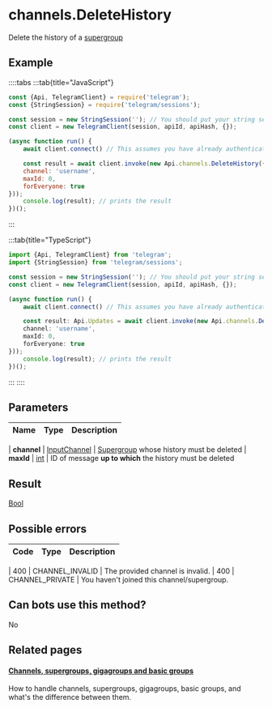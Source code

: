 # channels.DeleteHistory

Delete the history of a [supergroup](https://core.telegram.org/api/channel)



## Example

::::tabs
:::tab{title="JavaScript"}
```js
const {Api, TelegramClient} = require('telegram');
const {StringSession} = require('telegram/sessions');

const session = new StringSession(''); // You should put your string session here
const client = new TelegramClient(session, apiId, apiHash, {});

(async function run() {
    await client.connect() // This assumes you have already authenticated with .start()

    const result = await client.invoke(new Api.channels.DeleteHistory({
    channel: 'username',
    maxId: 0,
    forEveryone: true
}));
    console.log(result); // prints the result
})();
```
:::

:::tab{title="TypeScript"}
```ts
import {Api, TelegramClient} from 'telegram';
import {StringSession} from 'telegram/sessions';

const session = new StringSession(''); // You should put your string session here
const client = new TelegramClient(session, apiId, apiHash, {});

(async function run() {
    await client.connect() // This assumes you have already authenticated with .start()

    const result: Api.Updates = await client.invoke(new Api.channels.DeleteHistory({
    channel: 'username',
    maxId: 0,
    forEveryone: true
}));
    console.log(result); // prints the result
})();
```
:::
::::



## Parameters

| Name | Type | Description |
| :--: | ---- | ----------- |

| **channel** | [InputChannel](https://core.telegram.org/type/InputChannel) | [Supergroup](https://core.telegram.org/api/channel) whose history must be deleted 
| **maxId** | [int](https://core.telegram.org/type/int) | ID of message **up to which** the history must be deleted 


## Result

[Bool](https://core.telegram.org/type/Bool)



## Possible errors

| Code | Type | Description |
| :--: | ---- | ----------- |

| 400 | CHANNEL\_INVALID | The provided channel is invalid. 
| 400 | CHANNEL\_PRIVATE | You haven't joined this channel/supergroup. 


## Can bots use this method?

No

## Related pages

#### [Channels, supergroups, gigagroups and basic groups](https://core.telegram.org/api/channel)

How to handle channels, supergroups, gigagroups, basic groups, and what's the difference between them.




